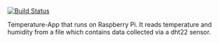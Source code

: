 [![Build Status](https://travis-ci.org/alfredbez/temperaturApp.svg?branch=master)](https://travis-ci.org/alfredbez/temperaturApp)

Temperature-App that runs on Raspberry Pi. It reads temperature and humidity from a file which contains data collected via a dht22 sensor.